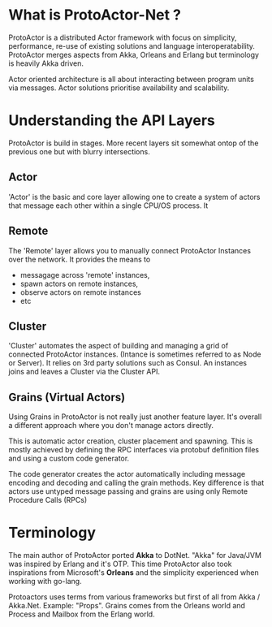 
# What is ProtoActor-Net ?
ProtoActor is a distributed Actor framework with focus on simplicity, performance, re-use of existing solutions and language interoperatability. ProtoActor merges aspects from Akka, Orleans and Erlang but terminology is heavily Akka driven.

Actor oriented architecture is all about interacting between program units via messages. Actor solutions prioritise availability and scalability.

# Understanding the API Layers
ProtoActor is build in stages. More recent layers sit somewhat ontop of the previous one but with blurry intersections.

## Actor
'Actor' is the basic and core layer allowing one to create a system of actors that message each other within a single CPU/OS process. It

## Remote
The 'Remote' layer allows you to manually connect ProtoActor Instances over the network. It provides the means to
- messagage across 'remote' instances,
- spawn actors on remote instances,
- observe actors on remote instances
- etc

## Cluster
'Cluster' automates the aspect of building and managing a grid of connected ProtoActor instances. (Intance is sometimes referred to as Node or Server). It relies on 3rd party solutions such as Consul. An instances joins and leaves a Cluster via the Cluster API.

## Grains (Virtual Actors)
Using Grains in ProtoActor is not really just another feature layer. It's overall a different approach where you don't manage actors directly.

This is automatic actor creation, cluster placement and spawning. This is mostly achieved by defining the RPC interfaces via protobuf definition files and using a custom code generator.

The code generator creates the actor automatically including message encoding and decoding and calling the grain methods. Key difference is that actors use untyped message passing and grains are using only Remote Procedure Calls (RPCs)

# Terminology
The main author of ProtoActor ported **Akka** to DotNet. "Akka" for Java/JVM was inspired by Erlang and it's OTP. This time ProtoActor also took inspirations from Microsoft's **Orleans** and the simplicity experienced when working with go-lang.

Protoactors uses terms from various frameworks but first of all from Akka / Akka.Net. Example: "Props". Grains comes from the Orleans world and Process and Mailbox from the Erlang world.

